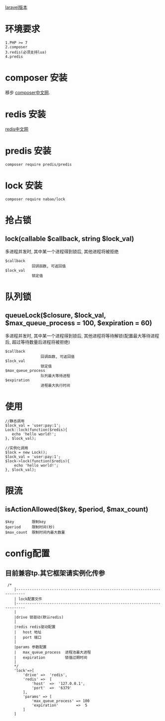 [laravel版本](https://github.com/zhaocong6/laravel-lock)

# 环境要求
    
    1.PHP >= 7
    2.composer
    3.redis(必须支持lua)
    4.predis
    
# composer 安装

移步 [composer中文网](https://www.phpcomposer.com/).
# redis 安装

[redis中文网](http://www.redis.net.cn/)

# predis 安装
    composer require predis/predis
# lock 安装     
    composer require nabao/lock
# 抢占锁
## lock(callable $callback, string $lock_val)
多进程并发时, 其中某一个进程得到锁后, 其他进程将被拒绝
    
    
    $callback  
                回调函数, 可返回值
    $lock_val
                锁定值
       
# 队列锁

## queueLock($closure, $lock_val, $max_queue_process = 100, $expiration = 60) 
多进程并发时, 其中某一个进程得到锁后, 其他进程将等待解锁(配置最大等待进程后, 超过等待数量后进程将被拒绝)

    $callback  
                    回调函数, 可返回值
    $lock_val
                    锁定值
    $max_queue_process        
                    队列最大等待进程        
    $expiration
                    进程最大执行时间   

# 使用
    
    //静态调用
    $lock_val = 'user:pay:1';
    Lock::lock(function($redis){
       echo 'hello world!';
    }, $lock_val);
            
    //实例化调用
    $lock = new Lock();
    $lock_val = 'user:pay:1';
    $lock->lock(function($redis){
        echo 'hello world!';
    }, $lock_val);

# 限流

## isActionAllowed($key, $period, $max_count)
    
    $key        限制key
    $period     限制时间(秒)
    $max_count  限制时间内最大数量
    
# config配置
## 目前兼容tp.其它框架请实例化传参

     /*
        |--------------------------------------------------------------------------
        | lock配置文件
        |--------------------------------------------------------------------------
        |
        |drive 锁驱动(默认redis)
        |
        |redis redis驱动配置
        |   host 地址
        |   port 端口
        |
        |params 参数配置
        |   max_queue_process  进程池最大进程
        |   expiration         锁值过期时间
        |
        */
        'lock'=>[
            'drive' =>  'redis',
            'redis' =>  [
                'host'  =>  '127.0.0.1',
                'port'  =>  '6379'
            ],
            'params' => [
                'max_queue_process' => 100
                'expiration'        =>  5
            ]
        ]
